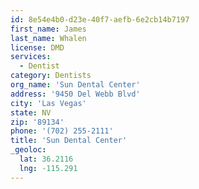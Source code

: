 ```yaml
---
id: 8e54e4b0-d23e-40f7-aefb-6e2cb14b7197
first_name: James
last_name: Whalen
license: DMD
services:
  - Dentist
category: Dentists
org_name: 'Sun Dental Center'
address: '9450 Del Webb Blvd'
city: 'Las Vegas'
state: NV
zip: '89134'
phone: '(702) 255-2111'
title: 'Sun Dental Center'
_geoloc:
  lat: 36.2116
  lng: -115.291
---
```

